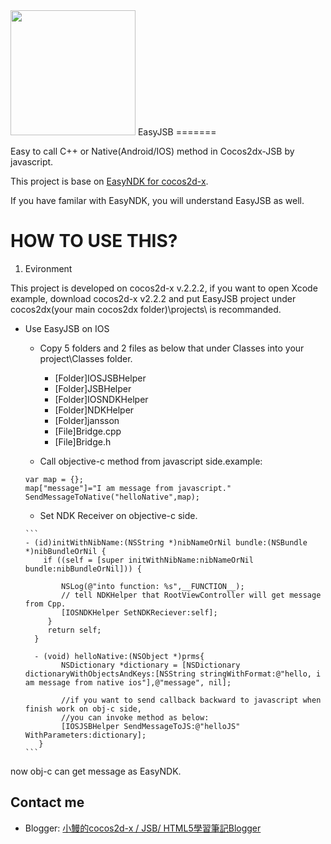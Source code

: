 <img src="http://www.cocos2d-x.org/attachments/801/cocos2dx_portrait.png" width=200>
EasyJSB
=======

Easy to call C++ or Native(Android/IOS) method in Cocos2dx-JSB by javascript.

This project is base on [EasyNDK for cocos2d-x][1].

If you have familar with EasyNDK, you will understand EasyJSB as well.



HOW TO USE THIS?
================
1. Evironment

This project is developed on cocos2d-x v.2.2.2, if you want to open Xcode example, download cocos2d-x v2.2.2 
and put EasyJSB project under cocos2dx(your main cocos2dx folder)\projects\ is recommanded.

* Use EasyJSB on IOS

     * Copy 5 folders and 2 files as below that under Classes into your project\Classes folder.
        * [Folder]IOSJSBHelper
        * [Folder]JSBHelper
        * [Folder]IOSNDKHelper
        * [Folder]NDKHelper
        * [Folder]jansson
        * [File]Bridge.cpp
        * [File]Bridge.h

     * Call objective-c method from javascript side.example:
     ```
     var map = {};
     map["message"]="I am message from javascript."
     SendMessageToNative("helloNative",map);
     ```

     * Set NDK Receiver on objective-c side.

      ```
      - (id)initWithNibName:(NSString *)nibNameOrNil bundle:(NSBundle *)nibBundleOrNil {
          if ((self = [super initWithNibName:nibNameOrNil bundle:nibBundleOrNil])) {
        
              NSLog(@"into function: %s",__FUNCTION__);
              // tell NDKHelper that RootViewController will get message from Cpp.
              [IOSNDKHelper SetNDKReciever:self];
           }
           return self;
        }
        
        - (void) helloNative:(NSObject *)prms{
              NSDictionary *dictionary = [NSDictionary dictionaryWithObjectsAndKeys:[NSString stringWithFormat:@"hello, i am message from native ios"],@"message", nil];
            
              //if you want to send callback backward to javascript when finish work on obj-c side, 
              //you can invoke method as below:
              [IOSJSBHelper SendMessageToJS:@"helloJS" WithParameters:dictionary];
         }
      ```
      
now obj-c can get message as EasyNDK.

Contact me
----------

   * Blogger: [小鰻的cocos2d-x / JSB/ HTML5學習筆記Blogger][2]

[1]: https://github.com/aajiwani/EasyNDK-for-cocos2dx "EasyNDK for cocos2d-x"
[2]: hhttp://lp43-cocos2dx.blogspot.tw/2014/01/cocos2d-x-jsbeasyjsb-release.html "小鰻的cocos2d-x / JSB/ HTML5學習筆記"
